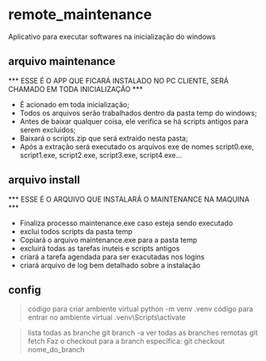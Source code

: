 # remote_maintenance
Aplicativo para executar softwares na inicialização do windows

## arquivo maintenance
*** ESSE É O APP QUE FICARÁ INSTALADO NO PC CLIENTE, SERÁ CHAMADO EM TODA INICIALIZAÇÃO ***
- É acionado em toda inicialização;
- Todos os arquivos serão trabalhados dentro da pasta temp do windows;
- Antes de baixar qualquer coisa, ele verifica se há scripts antigos para serem excluidos;
- Baixará o scripts.zip que será extraido nesta pasta;
- Após a extração será executado os arquivos exe de nomes script0.exe, script1.exe, script2.exe, script3.exe, script4.exe...


## arquivo install
*** ESSE É O ARQUIVO QUE INSTALARÁ O MAINTENANCE NA MAQUINA ***
- Finaliza processo maintenance.exe caso esteja sendo executado
- exclui todos scripts da pasta temp
- Copiará o arquivo maintenance.exe para a pasta temp
- excluirá todas as tarefas inuteis e scripts antigos
- criará a tarefa agendada para ser exacutadas nos logins
- criará arquivo de log bem detalhado sobre a instalação


## config
> código para criar ambiente virtual
python -m venv .venv
> código para entrar no ambiente virtual
.venv\Scripts\activate

>lista todas as branche
git branch -a
>ver todas as branches remotas
git fetch
>Faz o checkout para a branch específica:
git checkout nome_do_branch
